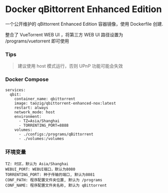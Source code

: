 # Docker qBittorrent Enhanced Edition
一个公开维护的 qBittorrent Enhanced Edition 容器镜像，使用 Dockerfile 创建.

整合了 VueTorrent WEB UI ，将第三方 WEB UI 路径设置为 /programs/vuetorrent 即可使用

### Tips
> 建议使用 host 模式运行，否则 UPnP 功能可能会失效 

### Docker Compose
```
services:
  qbit:
    container_name: qbittorrent
    image: taozig/qbittorrent-enhanced-nox:latest
    restart: always
    network_mode: host
    environment:
      - TZ=Asia/Shanghai
      - TORRENTING_PORT=8888
    volumes:
      - ./configs:/programs/qBittorrent
      - ./volumes:/volumes
```

### 环境变量
```
TZ: 时区，默认为 Asia/Shanghai
WEBUI_PORT: WEBUI端口，默认为8080
TORRENTING_PORT: 种子传输的端口, 默认为8081
CONF_PATH: 程序配置文件夹位置, 默认为 /programs
CONF_NAME: 程序配置文件夹名称, 默认为 qBittorrent
```